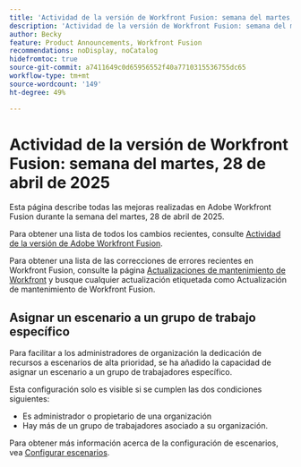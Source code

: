 ```yaml
---
title: 'Actividad de la versión de Workfront Fusion: semana del martes, 28 de abril de 2025'
description: 'Actividad de la versión de Workfront Fusion: semana del martes, 28 de abril de 2025'
author: Becky
feature: Product Announcements, Workfront Fusion
recommendations: noDisplay, noCatalog
hidefromtoc: true
source-git-commit: a7411649c0d65956552f40a7710315536755dc65
workflow-type: tm+mt
source-wordcount: '149'
ht-degree: 49%

---
```


# Actividad de la versión de Workfront Fusion: semana del martes, 28 de abril de 2025

Esta página describe todas las mejoras realizadas en Adobe Workfront Fusion durante la semana del martes, 28 de abril de 2025.

Para obtener una lista de todos los cambios recientes, consulte [Actividad de la versión de Adobe Workfront Fusion](/help/workfront-fusion/fusion-product-releases/fusion-release-activity.md).

Para obtener una lista de las correcciones de errores recientes en Workfront Fusion, consulte la página [Actualizaciones de mantenimiento de Workfront](https://experienceleague.adobe.com/es/docs/workfront-known-issues/releases/current-updates) y busque cualquier actualización etiquetada como Actualización de mantenimiento de Workfront Fusion.

## Asignar un escenario a un grupo de trabajo específico

Para facilitar a los administradores de organización la dedicación de recursos a escenarios de alta prioridad, se ha añadido la capacidad de asignar un escenario a un grupo de trabajadores específico.

Esta configuración solo es visible si se cumplen las dos condiciones siguientes:

* Es administrador o propietario de una organización
* Hay más de un grupo de trabajadores asociado a su organización.

Para obtener más información acerca de la configuración de escenarios, vea [Configurar escenarios](/help/workfront-fusion/create-scenarios/config-scenarios-settings/configure-scenario-settings.md).

